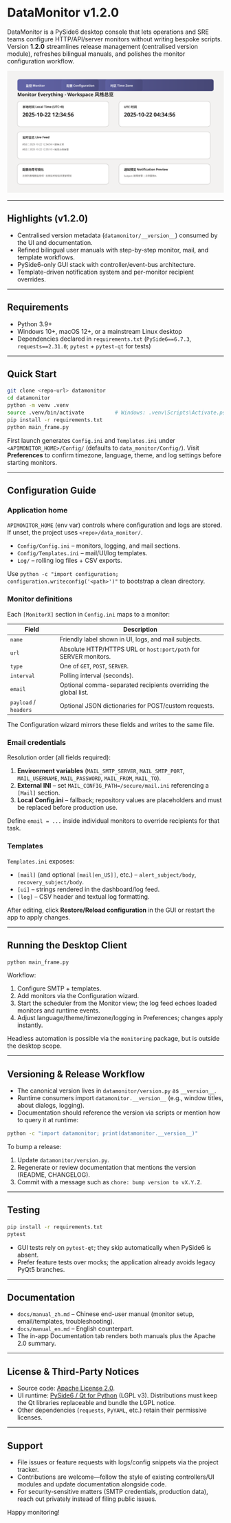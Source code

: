 # DataMonitor v1.2.0

DataMonitor is a PySide6 desktop console that lets operations and SRE teams configure HTTP/API/server monitors without writing bespoke scripts. Version **1.2.0** streamlines release management (centralised version module), refreshes bilingual manuals, and polishes the monitor configuration workflow.

![Workspace UX](docs/ui_overview.svg)

---

## Highlights (v1.2.0)

- Centralised version metadata (`datamonitor/__version__`) consumed by the UI and documentation.
- Refined bilingual user manuals with step-by-step monitor, mail, and template workflows.
- PySide6-only GUI stack with controller/event-bus architecture.
- Template-driven notification system and per-monitor recipient overrides.

---

## Requirements

- Python 3.9+
- Windows 10+, macOS 12+, or a mainstream Linux desktop
- Dependencies declared in `requirements.txt` (`PySide6==6.7.3`, `requests==2.31.0`; `pytest` + `pytest-qt` for tests)

---

## Quick Start

```bash
git clone <repo-url> datamonitor
cd datamonitor
python -m venv .venv
source .venv/bin/activate          # Windows: .venv\Scripts\Activate.ps1
pip install -r requirements.txt
python main_frame.py
```

First launch generates `Config.ini` and `Templates.ini` under `<APIMONITOR_HOME>/Config/` (defaults to `data_monitor/Config/`). Visit **Preferences** to confirm timezone, language, theme, and log settings before starting monitors.

---

## Configuration Guide

### Application home

`APIMONITOR_HOME` (env var) controls where configuration and logs are stored. If unset, the project uses `<repo>/data_monitor/`.

- `Config/Config.ini` – monitors, logging, and mail sections.
- `Config/Templates.ini` – mail/UI/log templates.
- `Log/` – rolling log files + CSV exports.

Use `python -c "import configuration; configuration.writeconfig('<path>')"` to bootstrap a clean directory.

### Monitor definitions

Each `[MonitorX]` section in `Config.ini` maps to a monitor:

| Field | Description |
| --- | --- |
| `name` | Friendly label shown in UI, logs, and mail subjects. |
| `url` | Absolute HTTP/HTTPS URL or `host:port/path` for SERVER monitors. |
| `type` | One of `GET`, `POST`, `SERVER`. |
| `interval` | Polling interval (seconds). |
| `email` | Optional comma-separated recipients overriding the global list. |
| `payload` / `headers` | Optional JSON dictionaries for POST/custom requests. |

The Configuration wizard mirrors these fields and writes to the same file.

### Email credentials

Resolution order (all fields required):

1. **Environment variables** (`MAIL_SMTP_SERVER`, `MAIL_SMTP_PORT`, `MAIL_USERNAME`, `MAIL_PASSWORD`, `MAIL_FROM`, `MAIL_TO`).
2. **External INI** – set `MAIL_CONFIG_PATH=/secure/mail.ini` referencing a `[Mail]` section.
3. **Local Config.ini** – fallback; repository values are placeholders and must be replaced before production use.

Define `email = ...` inside individual monitors to override recipients for that task.

### Templates

`Templates.ini` exposes:

- `[mail]` (and optional `[mail[en_US]]`, etc.) – `alert_subject/body`, `recovery_subject/body`.
- `[ui]` – strings rendered in the dashboard/log feed.
- `[log]` – CSV header and textual log formatting.

After editing, click **Restore/Reload configuration** in the GUI or restart the app to apply changes.

---

## Running the Desktop Client

```bash
python main_frame.py
```

Workflow:

1. Configure SMTP + templates.
2. Add monitors via the Configuration wizard.
3. Start the scheduler from the Monitor view; the log feed echoes loaded monitors and runtime events.
4. Adjust language/theme/timezone/logging in Preferences; changes apply instantly.

Headless automation is possible via the `monitoring` package, but is outside the desktop scope.

---

## Versioning & Release Workflow

- The canonical version lives in `datamonitor/version.py` as `__version__`.
- Runtime consumers import `datamonitor.__version__` (e.g., window titles, about dialogs, logging).
- Documentation should reference the version via scripts or mention how to query it at runtime:

```bash
python -c "import datamonitor; print(datamonitor.__version__)"
```

To bump a release:

1. Update `datamonitor/version.py`.
2. Regenerate or review documentation that mentions the version (README, CHANGELOG).
3. Commit with a message such as `chore: bump version to vX.Y.Z`.

---

## Testing

```bash
pip install -r requirements.txt
pytest
```

- GUI tests rely on `pytest-qt`; they skip automatically when PySide6 is absent.
- Prefer feature tests over mocks; the application already avoids legacy PyQt5 branches.

---

## Documentation

- `docs/manual_zh.md` – Chinese end-user manual (monitor setup, email/templates, troubleshooting).
- `docs/manual_en.md` – English counterpart.
- The in-app Documentation tab renders both manuals plus the Apache 2.0 summary.

---

## License & Third-Party Notices

- Source code: [Apache License 2.0](LICENSE).
- UI runtime: [PySide6 / Qt for Python](https://doc.qt.io/qtforpython/) (LGPL v3). Distributions must keep the Qt libraries replaceable and bundle the LGPL notice.
- Other dependencies (`requests`, `PyYAML`, etc.) retain their permissive licenses.

---

## Support

- File issues or feature requests with logs/config snippets via the project tracker.
- Contributions are welcome—follow the style of existing controllers/UI modules and update documentation alongside code.
- For security-sensitive matters (SMTP credentials, production data), reach out privately instead of filing public issues.

Happy monitoring!
